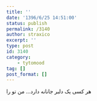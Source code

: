 ```yaml
---
title: ''
date: '1396/6/25 14:51:00'
status: publish
permalink: /3140
author: straxico
excerpt: ''
type: post
id: 3140
category:
    - tytomood
tag: []
post_format: []
---
```

هر کسی یک دلبر جانانه دارد… من تو را